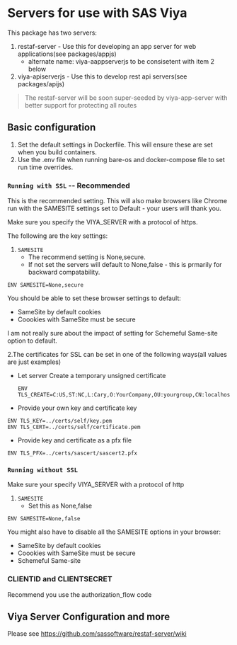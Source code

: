 # Servers for use with SAS Viya

This package has two servers:

1. restaf-server - Use this for developing an app server for web applications(see packages/appjs)
    - alternate name: viya-aappserverjs to be consisetent with item 2 below
2. viya-apiserverjs - Use this to develop rest api servers(see packages/apijs)

> The restaf-server will be soon super-seeded by viya-app-server with better support for protecting all routes

## Basic configuration

1. Set the default settings in Dockerfile. This will ensure these are set when you build containers.
2. Use the .env file when running bare-os and docker-compose file to set run time overrides.

### `Running with SSL` -- Recommended

This is the recommended setting. This will also make browsers like Chrome run with the SAMESITE settings set to Default - your users will thank you.

Make sure you specify the VIYA_SERVER with a protocol of https.

The following are the key settings:

1. `SAMESITE`
    - The recommend setting is None,secure.
    - If not set the servers will default to None,false - this is prmarily for backward compatability.

```env
ENV SAMESITE=None,secure
```

You should be able to set these browser settings to default:
- SameSite by default cookies
- Coookies with SameSite must be secure

I am not really sure about the impact of setting for Schemeful Same-site option to default.

2.The certificates for SSL can be set in one of the following ways(all values are just examples)

- Let server Create a temporary unsigned certificate

    ```env
    ENV TLS_CREATE=C:US,ST:NC,L:Cary,O:YourCompany,OU:yourgroup,CN:localhost
    ```

- Provide your own key and certificate key

```env
ENV TLS_KEY=../certs/self/key.pem
ENV TLS_CERT=../certs/self/certificate.pem
```

- Provide key and certificate as a pfx file

```env
ENV TLS_PFX=../certs/sascert/sascert2.pfx
```

### `Running without SSL`

Make sure your specify VIYA_SERVER with a protocol of http

1. `SAMESITE`
    - Set this as None,false

```env
ENV SAMESITE=None,false
```

You might also have to disable all the SAMESITE options in your browser:

- SameSite by default cookies
- Coookies with SameSite must be secure
- Schemeful Same-site

### CLIENTID and CLIENTSECRET

Recommend you use the authorization_flow code


## Viya Server Configuration and more

Please see <https://github.com/sassoftware/restaf-server/wiki>